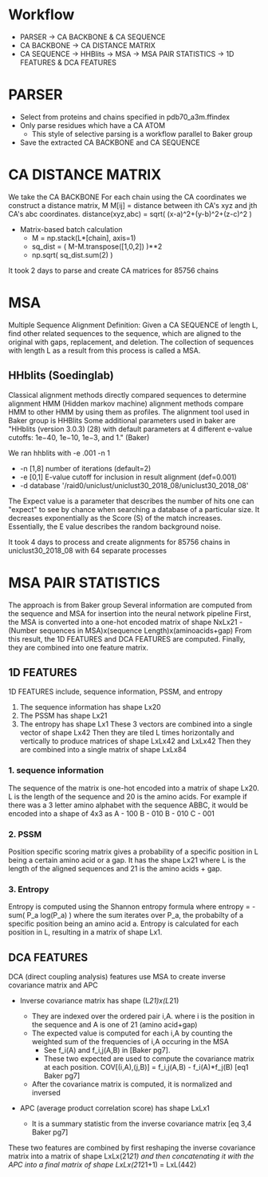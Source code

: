 # Workflow
* PARSER -> CA BACKBONE & CA SEQUENCE 
* CA BACKBONE -> CA DISTANCE MATRIX 
* CA SEQUENCE -> HHBlits -> MSA -> MSA PAIR STATISTICS -> 1D FEATURES & DCA FEATURES

# PARSER
* Select from proteins and chains specified in pdb70_a3m.ffindex
* Only parse residues which have a CA ATOM
	* This style of selective parsing is a workflow parallel to Baker group
* Save the extracted CA BACKBONE and CA SEQUENCE

# CA DISTANCE MATRIX 
We take the CA BACKBONE 
For each chain using the CA coordinates we construct a distance matrix, M
M[ij] = distance between ith CA's xyz and jth CA's abc coordinates. distance(xyz,abc) = sqrt( (x-a)^2+(y-b)^2+(z-c)^2 )

* Matrix-based batch calculation
	* M = np.stack(L*[chain], axis=1)
	* sq_dist = ( M-M.transpose([1,0,2]) )**2
	* np.sqrt( sq_dist.sum(2) )

It took 2 days to parse and create CA matrices for 85756 chains

# MSA

Multiple Sequence Alignment 
Definition: Given a CA SEQUENCE of length L, find other related sequences to the sequence, which are aligned to the original with gaps, replacement, and deletion. The collection of sequences with length L as a result from this process is called a MSA.

## HHblits (Soedinglab)
Classical alignment methods directly compared sequences to determine alignment
HMM (Hidden markov machine) alignment methods compare HMM to other HMM by using them as profiles.
The alignment tool used in Baker group is HHBlits
Some additional parameters used in baker are "HHblits (version 3.0.3) (28) with default parameters at 4 different e-value cutoffs: 1e−40, 1e−10, 1e−3, and 1." (Baker)

We ran hhblits with -e .001 -n 1
* -n     [1,8]   number of iterations (default=2)
* -e     [0,1]   E-value cutoff for inclusion in result alignment (def=0.001)
* -d database '/raid0/uniclust/uniclust30_2018_08/uniclust30_2018_08' 

The Expect value is a parameter that describes the number of hits one can "expect" to see by chance when searching a database of a particular size. It decreases exponentially as the Score (S) of the match increases. Essentially, the E value describes the random background noise.

It took 4 days to process and create alignments for 85756 chains in uniclust30_2018_08 with 64 separate processes

# MSA PAIR STATISTICS
The approach is from Baker group
Several information are computed from the sequence and MSA for insertion into the neural network pipeline
First, the MSA is converted into a one-hot encoded matrix of shape NxLx21 - (Number sequences in MSA)x(sequence Length)x(aminoacids+gap)
From this result, the 1D FEATURES and DCA FEATURES are computed.
Finally, they are combined into one feature matrix.

## 1D FEATURES
1D FEATURES include, sequence information, PSSM, and entropy
1. The sequence information has shape Lx20
2. The PSSM has shape Lx21
3. The entropy has shape Lx1
These 3 vectors are combined into a single vector of shape Lx42
Then they are tiled L times horizontally and vertically to produce matrices of shape LxLx42 and LxLx42
Then they are combined into a single matrix of shape LxLx84

### 1. sequence information
The sequence of the matrix is one-hot encoded into a matrix of shape Lx20. L is the length of the sequence and 20 is the amino acids.
For example if there was a 3 letter amino alphabet with the sequence ABBC, it would be encoded into a shape of 4x3 as
A - 100
B - 010
B - 010
C - 001

### 2. PSSM
Position specific scoring matrix gives a probability of a specific position in L being a certain amino acid or a gap.
It has the shape Lx21 where L is the length of the aligned sequences and 21 is the amino acids + gap.

### 3. Entropy
Entropy is computed using the Shannon entropy formula where entropy = - sum( P_a log(P_a) ) where the sum iterates over P_a, the probabilty of a specific position being an amino acid a.
Entropy is calculated for each position in L, resulting in a matrix of shape Lx1.

## DCA FEATURES
DCA (direct coupling analysis) features use MSA to create inverse covariance matrix and APC 
* Inverse covariance matrix has shape (L*21)x(L*21) 
	* They are indexed over the ordered pair i,A. where i is the position in the sequence and A is one of 21 (amino acid+gap)
	* The expected value is computed for each i,A by counting the weighted sum of the frequencies of i,A occuring in the MSA
		* See f_i(A) and f_i,j(A,B) in [Baker pg7].
		* These two expected are used to compute the covariance matrix at each position. COV[(i,A),(j,B)] = f_i,j(A,B) - f_i(A)*f_j(B) [eq1 Baker pg7]
	* After the covariance matrix is computed, it is normalized and inversed

* APC (average product correlation score) has shape LxLx1
	* It is a summary statistic from the inverse covariance matrix [eq 3,4 Baker pg7]

These two features are combined by first reshaping the inverse covariance matrix into a matrix of shape LxLx(21*21) and then concatenating it with the APC into a final matrix of shape LxLx(21*21+1) =  LxL(442)

